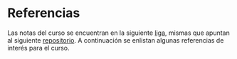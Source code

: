 # Referencias
Las notas del curso se encuentran en la siguiente [liga](https://itam-ds.github.io/analisis-numerico-computo-cientifico/README.html), mismas que apuntan al siguiente [repositorio](https://github.com/ITAM-DS/analisis-numerico-computo-cientifico). A continuación se enlistan algunas referencias de interés para el curso.
